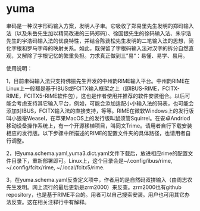 # yuma
聿码是一种汉字形码输入方案，发明人子聿。它吸收了郑易里先生发明的郑码输入法（以及朱岳先生加以精简改进的三码郑码）、徐国银先生的徐码输入法、朱宇浩先生的宇浩码输入法的优良特性，并结合陈劲松先生发明的二笔输入法的思想，简化字根和罗马字母的映射关系。如此，既保留了字根码输入法对汉字的拆分自然直观，又解除了字根记忆的繁重负担。力求真正做到三”易“：易懂、易学、易用。

使用说明：

1，目前聿码输入法只支持佛振先生开发的中州韵RIME输入平台。中州韵RIME在Linux上一般都是基于IBUS或FCITX输入框架之上（即IBUS-RIME，FCITX-RIME，FCITX5-RIME软件包），这也是作者使用并推荐的软件安装组合。以后可能会考虑支持其它输入平台，例如，可能会添加适配小小输入法的码表，也可能会添加对IBUS，FCITX输入法的直接支持，等等。RIME在微软Windows上的发行版叫小狼毫Weasel，在苹果MacOS上的发行版叫鼠须管Squirrel。在安卓Andriod移动设备操作系统上，有一个开源移植项目，叫同文Trime。请用者自行下载安装相应的发行版。以下步骤中所描述的RIME的配置文件夹的具体路径，也请用者自行调整。

2，把yuma.schema.yaml,yuma3.dict.yaml文件下载后，放进相应rime的配置文件目录下，重新部署即可。Linux上，这个目录会是~/.config/ibus/rime, ~/.config/fcitx/rime, ~/.local/fcitx5/rime.

3，在yuma.schema.yaml反查定义项中，作者用的是自然码双拼输入（由周志农先生发明。网上流行的最后更新是zrm2000）来反查。zrm2000也有github repository，也是基于RIME平台的。用者可以自己搜索安装。用户也可用其它办法反查。这在相关注释行中有解释。
